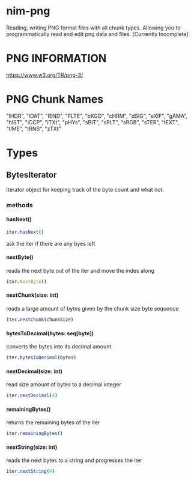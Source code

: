 # nim-png
Reading, writing PNG format files with all chunk types. Allowing you to programmatically read and edit  png data  and files. [Currently Incomplete]

# PNG INFORMATION
https://www.w3.org/TR/png-3/

# PNG Chunk Names

"IHDR", "IDAT", "IEND", "PLTE", 
"bKGD", "cHRM", "dSIG", "eXIF", 
"gAMA", "hIST", "iCCP", "iTXt", 
"pHYs", "sBIT", "sPLT", "sRGB", 
"sTER", "tEXT", "tIME", "tRNS", 
"zTXt"


# Types

## BytesIterator
Iterator object for keeping track of the byte count and what not. 

### methods

#### hasNext()
```nim
iter.hasNext()
```
ask the iter if there are any byes left

#### nextByte()
reads the next byte out of the iter and move the index along
```nim
iter.NextByte()
```

#### nextChunk(size: int)
reads a large amount of bytes given by the chunk size byte sequence
```nim
iter.nextChunk(chunkSize)
```

#### bytesToDecimal(bytes: seq[byte])
converts the bytes into its decimal amount
```nim
iter.bytesToDecimal(bytes)
```
#### nextDecimal(size: int)
read size amount of bytes to a decimal integer
```nim
iter.nextDecimal(4)
```

#### remainingBytes()
returns the remaining bytes of the iter
```nim
iter.remainingBytes()
```

#### nextString(size: int)
reads the next <size> bytes to a string and progresses the iter
```nim
iter.nextString(4)
```

